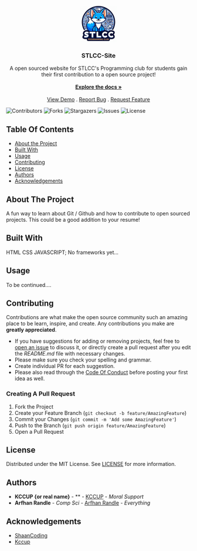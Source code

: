 <br/>
<p align="center">
  <a href="https://github.com/kccup/CC-Site">
    <img src="images/logo.png" alt="Logo" width="100" height="100">
  </a>

  <h3 align="center">STLCC-Site</h3>

  <p align="center">
    A open sourced website for STLCC's Programming club for students gain their first contribution to a open source project!
    <br/>
    <br/>
    <a href="https://github.com/kccup/CC-Site"><strong>Explore the docs »</strong></a>
    <br/>
    <br/>
    <a href="https://github.com/kccup/CC-Site">View Demo</a>
    .
    <a href="https://github.com/kccup/CC-Site/issues">Report Bug</a>
    .
    <a href="https://github.com/kccup/CC-Site/issues">Request Feature</a>
  </p>
</p>

![Contributors](https://img.shields.io/github/contributors/kccup/CC-Site?color=dark-green) ![Forks](https://img.shields.io/github/forks/kccup/CC-Site?style=social) ![Stargazers](https://img.shields.io/github/stars/kccup/CC-Site?style=social) ![Issues](https://img.shields.io/github/issues/kccup/CC-Site) ![License](https://img.shields.io/github/license/kccup/CC-Site) 

## Table Of Contents

* [About the Project](#about-the-project)
* [Built With](#built-with)
* [Usage](#usage)
* [Contributing](#contributing)
* [License](#license)
* [Authors](#authors)
* [Acknowledgements](#acknowledgements)

## About The Project

A fun way to learn about Git / Github and how to contribute to open sourced projects. This could be a good addition to your resume!

## Built With

HTML CSS JAVASCRIPT; No frameworks yet...

## Usage

To be continued....

## Contributing

Contributions are what make the open source community such an amazing place to be learn, inspire, and create. Any contributions you make are **greatly appreciated**.
* If you have suggestions for adding or removing projects, feel free to [open an issue](https://github.com/kccup/CC-Site/issues/new) to discuss it, or directly create a pull request after you edit the *README.md* file with necessary changes.
* Please make sure you check your spelling and grammar.
* Create individual PR for each suggestion.
* Please also read through the [Code Of Conduct](https://github.com/kccup/CC-Site/blob/main/CODE_OF_CONDUCT.md) before posting your first idea as well.

### Creating A Pull Request

1. Fork the Project
2. Create your Feature Branch (`git checkout -b feature/AmazingFeature`)
3. Commit your Changes (`git commit -m 'Add some AmazingFeature'`)
4. Push to the Branch (`git push origin feature/AmazingFeature`)
5. Open a Pull Request

## License

Distributed under the MIT License. See [LICENSE](https://github.com/kccup/CC-Site/blob/main/LICENSE) for more information.

## Authors

* **KCCUP {or real name}** - ** - [KCCUP](https://github.com/kccup/) - *Moral Support*
* **Arfhan Randle** - *Comp Sci* - [Arfhan Randle](https://github.com/arfhan) - *Everything*

## Acknowledgements

* [ShaanCoding](https://github.com/ShaanCoding/)
* [Kccup](https://github.com/kccup)
